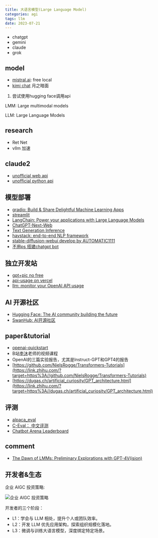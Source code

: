 ```yaml
---
title: 大语言模型(Large Language Model)
categories: agi
tags: llm
date: 2023-07-21
---
```


- chatgpt
- gemini
- claude
- grok


## model

- [mistral.ai](https://chat.mistral.ai/chat): free local
- [kimi chat](https://kimi.moonshot.cn/)  月之暗面

1. 尝试使用hugging face调用api

LMM: Large multimodal models

LLM: Large Language Models

## research

- Ret Net
- vllm 加速



## claude2

- [unofficial web api](https://github.com/all-in-aigc/claude-webapi)
- [unofficial python api](https://github.com/KoushikNavuluri/Claude-API)


## 模型部署

- [gradio: Build & Share Delightful Machine Learning Apps](https://www.gradio.app/) 
- [streamlit](https://streamlit.io/)
- [LangChain: Power your applications with Large Language Models](https://www.langchain.com/)
- [ChatGPT-Next-Web](https://github.com/Yidadaa/ChatGPT-Next-Web)
- [Text Generation Inference](https://github.com/huggingface/text-generation-inference/tree/main)
- [haystack: end-to-end NLP framework](https://github.com/deepset-ai/haystack)
- [stable-diffusion-webui develop by AUTOMATIC1111]()
- [不用ps 搭建chatgpt bot](https://github.com/TBXark/ChatGPT-Telegram-Workers/blob/master/doc/DEPLOY.md)

## 独立开发站

- [gpt+pic no free](http://ai.wydxda.ltd/)
- [api-usage on vercel](https://github.com/mazzzystar/api-usage)
- [llm: monitor your OpenAI API usage](https://llm.report/)

## AI 开源社区

- [Hugging Face: The AI community building the future](https://huggingface.co/spaces)
- [SwanHub: AI开源社区](https://swanhub.co/)

## paper&tutorial

- [openai-quickstart](https://github.com/DjangoPeng/openai-quickstart)
- B站[李沐](https://www.zhihu.com/search?q=%E6%9D%8E%E6%B2%90&search_source=Entity&hybrid_search_source=Entity&hybrid_search_extra=%7B%22sourceType%22%3A%22answer%22%2C%22sourceId%22%3A2990037077%7D)老师的视频课程
- OpenAI的三篇实验报告，尤其是Instruct-GPT和GPT4的报告
- [https://github.com/NielsRogge/Transformers-Tutorials](https://link.zhihu.com/?target=https%3A//github.com/NielsRogge/Transformers-Tutorials)
- [https://dugas.ch/artificial_curiosity/GPT_architecture.html](https://link.zhihu.com/?target=https%3A//dugas.ch/artificial_curiosity/GPT_architecture.html)


## 评测

- [alpaca_eval](https://tatsu-lab.github.io/alpaca_eval/)
- [C-Eval： 中文评测](https://cevalbenchmark.com/index.html#home)
- [Chatbot Arena Leaderboard](https://huggingface.co/spaces/lmsys/chatbot-arena-leaderboard)


## comment

- [The Dawn of LMMs: Preliminary Explorations with GPT-4V(ision)](https://arxiv.org/abs/2309.17421)

## 开发者&生态


企业 AIGC 投资策略:

![企业 AIGC 投资策略](https://cdn.jsdelivr.net/gh/YeeKal/img_land/blog/11/640)

开发者的三个阶段：

- L1：学会与 LLM 相处，提升个人或团队效率。
- L2：开发 LLM 优先应用架构，探索组织规模化落地。
- L3：微调与训练大语言模型，深度绑定特定场景。